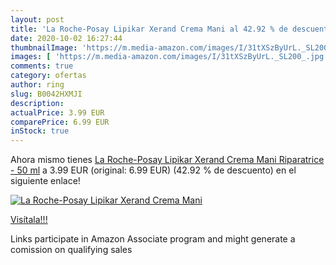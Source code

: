 ```yaml
---
layout: post
title: 'La Roche-Posay Lipikar Xerand Crema Mani al 42.92 % de descuento'
date: 2020-10-02 16:27:44
thumbnailImage: 'https://m.media-amazon.com/images/I/31tXSzByUrL._SL200_.jpg'
images: [ 'https://m.media-amazon.com/images/I/31tXSzByUrL._SL200_.jpg' ]
comments: true
category: ofertas
author: ring
slug: B0042HXMJI
description:
actualPrice: 3.99 EUR
comparePrice: 6.99 EUR
inStock: true
---
```


Ahora mismo tienes [La Roche-Posay Lipikar Xerand Crema Mani Riparatrice - 50 ml](https://www.amazon.it/dp/B0042HXMJI/?tag=tolees00-21) a 3.99 EUR (original: 6.99 EUR) (42.92 %  de descuento) en el siguiente enlace!

[![La Roche-Posay Lipikar Xerand Crema Mani](https://m.media-amazon.com/images/I/31tXSzByUrL._SL200_.jpg)](https://www.amazon.it/dp/B0042HXMJI/?tag=tolees00-21)

[Visítala!!!](https://www.amazon.it/dp/B0042HXMJI/?tag=tolees00-21)

Links participate in Amazon Associate program and might generate a comission on qualifying sales
